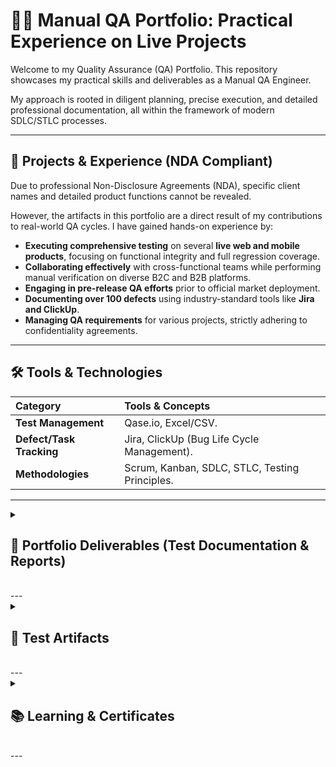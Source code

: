 # 👨‍💻 Manual QA Portfolio: Practical Experience on Live Projects

Welcome to my Quality Assurance (QA) Portfolio. This repository showcases my practical skills and deliverables as a Manual QA Engineer.

My approach is rooted in diligent planning, precise execution, and detailed professional documentation, all within the framework of modern SDLC/STLC processes.

---

## 💼 Projects & Experience (NDA Compliant)

Due to professional Non-Disclosure Agreements (NDA), specific client names and detailed product functions cannot be revealed.

However, the artifacts in this portfolio are a direct result of my contributions to real-world QA cycles. I have gained hands-on experience by:

* **Executing comprehensive testing** on several **live web and mobile products**, focusing on functional integrity and full regression coverage.
* **Collaborating effectively** with cross-functional teams while performing manual verification on diverse B2C and B2B platforms.
* **Engaging in pre-release QA efforts** prior to official market deployment.
* **Documenting over 100 defects** using industry-standard tools like **Jira and ClickUp**.
* **Managing QA requirements** for various projects, strictly adhering to confidentiality agreements.

---

## 🛠️ Tools & Technologies

| Category | Tools & Concepts |
| :--- | :--- |
| **Test Management** | Qase.io, Excel/CSV. |
| **Defect/Task Tracking** | Jira, ClickUp (Bug Life Cycle Management). |
| **Methodologies** | Scrum, Kanban, SDLC, STLC, Testing Principles. |

---

<details>
<summary>
    <h2>📂 Portfolio Deliverables (Test Documentation & Reports)</h2>
</summary>
    
<p>This section showcases professional examples of my work, organized by document type:</p>
    
* **[Test Cases & Scenarios]** (./01_Test_Cases)
* **[Bug Reports]** (./02_Bug_Reports)
* **[Checklists]** (./03_Checklists_Scenarios)
    
</details>

<br>
---

<details>
<summary>
    <h2>🧪 Test Artifacts</h2>
</summary>
    
<p>This section highlights practical proof of technical capabilities:</p>
    
* **[API Testing - Postman]** (./04_Test_Artifacts)
* **[SQL Queries]** (./04_Test_Artifacts)
* **[Accessibility & UI/UX Review]** (./04_Test_Artifacts)
    
</details>

<br>
---

<details>
<summary>
    <h2>📚 Learning & Certificates</h2>
</summary>
    
### 📜 Certifications

* **Manual Testing Course:** Successfully completed the **Manual Testing Course** from [Genofit].
    * *Verification Link:* [View Certificate on LinkedIn](https://www.linkedin.com/posts/tamta-makharadze-b4554b20a/activity-7378416314329096193)

### 💡 Advanced Knowledge (Acquired from QA Manual Pro)

Demonstrated competence in modern, specialized QA domains, including:

* Frontend & UI/UX Testing.
* Accessibility Testing.
* Backend & API Validation.
    
</details>

<br>
---

